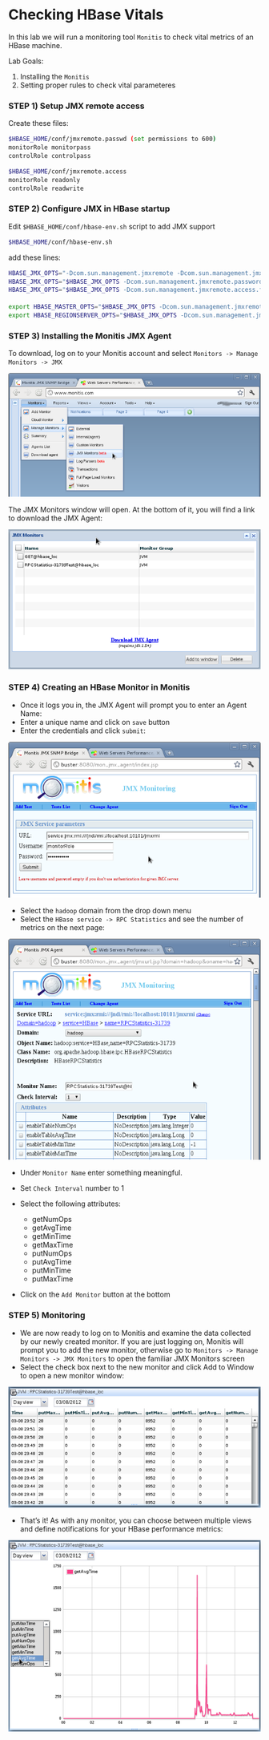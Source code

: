 # Checking HBase Vitals

In this lab we will run a monitoring tool `Monitis` to check vital metrics of an HBase machine.

Lab Goals:

1. Installing the `Monitis` 
2. Setting proper rules to check vital parameteres

### STEP 1) Setup JMX remote access
Create these files:
```bash
$HBASE_HOME/conf/jmxremote.passwd (set permissions to 600)
monitorRole monitorpass
controlRole controlpass
```
```bash
$HBASE_HOME/conf/jmxremote.access
monitorRole readonly
controlRole readwrite
```

### STEP 2) Configure JMX in HBase startup
Edit `$HBASE_HOME/conf/hbase-env.sh` script to add JMX support
```bash
$HBASE_HOME/conf/hbase-env.sh
```
add these lines:
```bash
HBASE_JMX_OPTS="-Dcom.sun.management.jmxremote -Dcom.sun.management.jmxremote.ssl=false"
HBASE_JMX_OPTS="$HBASE_JMX_OPTS -Dcom.sun.management.jmxremote.password.file=$HBASE_HOME/conf/jmxremote.passwd"
HBASE_JMX_OPTS="$HBASE_JMX_OPTS -Dcom.sun.management.jmxremote.access.file=$HBASE_HOME/conf/jmxremote.access"

export HBASE_MASTER_OPTS="$HBASE_JMX_OPTS -Dcom.sun.management.jmxremote.port=10101"
export HBASE_REGIONSERVER_OPTS="$HBASE_JMX_OPTS -Dcom.sun.management.jmxremote.port=10102"
```

### STEP 3) Installing the Monitis JMX Agent
To download, log on to your Monitis account and select `Monitors -> Manage Monitors -> JMX` 

![](../images/monitis.png)

The JMX Monitors window will open. At the bottom of it, you will find a link to download the JMX Agent:

![](../images/jmx.png)

### STEP 4) Creating an HBase Monitor in Monitis
* Once it logs you in, the JMX Agent will prompt you to enter an Agent Name:
* Enter a unique name and click on `save` button
* Enter the credentials and click `submit`:

![](../images/submit.png)

* Select the `hadoop` domain from the drop down menu
* Select the `HBase service -> RPC Statistics` and see the number of metrics on the next page:

![](../images/jmx-metrics.png)

* Under `Monitor Name` enter something meaningful.
* Set `Check Interval` number to 1
* Select the following attributes:
  - getNumOps
  - getAvgTime
  - getMinTime
  - getMaxTime
  - putNumOps
  - putAvgTime
  - putMinTime
  - putMaxTime


* Click on the `Add Monitor` button at the bottom 

### STEP 5) Monitoring
* We are now ready to log on to Monitis and examine the data collected by our newly created monitor. If you are just logging on, Monitis will prompt you to add the new monitor, otherwise go to `Monitors -> Manage Monitors -> JMX Monitors` to open the familiar JMX Monitors screen
* Select the check box next to the new monitor and click Add to Window to open a new monitor window:

![](../images/monitoring.png)

* That’s it! As with any monitor, you can choose between multiple views and define notifications for your HBase performance metrics:

![](../images/monitoring2.png)